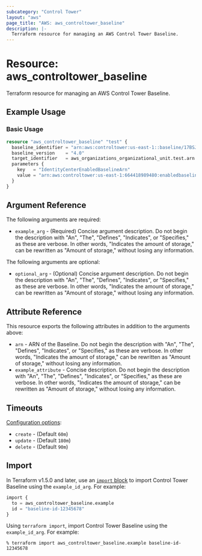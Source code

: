```yaml
---
subcategory: "Control Tower"
layout: "aws"
page_title: "AWS: aws_controltower_baseline"
description: |-
  Terraform resource for managing an AWS Control Tower Baseline.
---
```


# Resource: aws_controltower_baseline

Terraform resource for managing an AWS Control Tower Baseline.

## Example Usage

### Basic Usage

```terraform
resource "aws_controltower_baseline" "test" {
  baseline_identifier = "arn:aws:controltower:us-east-1::baseline/17BSJV3IGJ2QSGA2"
  baseline_version    = "4.0"
  target_identifier   = aws_organizations_organizational_unit.test.arn
  parameters {
    key   = "IdentityCenterEnabledBaselineArn"
    value = "arn:aws:controltower:us-east-1:664418989480:enabledbaseline/XALULM96QHI525UOC"
  }
}
```

## Argument Reference

The following arguments are required:

* `example_arg` - (Required) Concise argument description. Do not begin the description with "An", "The", "Defines", "Indicates", or "Specifies," as these are verbose. In other words, "Indicates the amount of storage," can be rewritten as "Amount of storage," without losing any information.

The following arguments are optional:

* `optional_arg` - (Optional) Concise argument description. Do not begin the description with "An", "The", "Defines", "Indicates", or "Specifies," as these are verbose. In other words, "Indicates the amount of storage," can be rewritten as "Amount of storage," without losing any information.

## Attribute Reference

This resource exports the following attributes in addition to the arguments above:

* `arn` - ARN of the Baseline. Do not begin the description with "An", "The", "Defines", "Indicates", or "Specifies," as these are verbose. In other words, "Indicates the amount of storage," can be rewritten as "Amount of storage," without losing any information.
* `example_attribute` - Concise description. Do not begin the description with "An", "The", "Defines", "Indicates", or "Specifies," as these are verbose. In other words, "Indicates the amount of storage," can be rewritten as "Amount of storage," without losing any information.

## Timeouts

[Configuration options](https://developer.hashicorp.com/terraform/language/resources/syntax#operation-timeouts):

* `create` - (Default `60m`)
* `update` - (Default `180m`)
* `delete` - (Default `90m`)

## Import

In Terraform v1.5.0 and later, use an [`import` block](https://developer.hashicorp.com/terraform/language/import) to import Control Tower Baseline using the `example_id_arg`. For example:

```terraform
import {
  to = aws_controltower_baseline.example
  id = "baseline-id-12345678"
}
```

Using `terraform import`, import Control Tower Baseline using the `example_id_arg`. For example:

```console
% terraform import aws_controltower_baseline.example baseline-id-12345678
```
